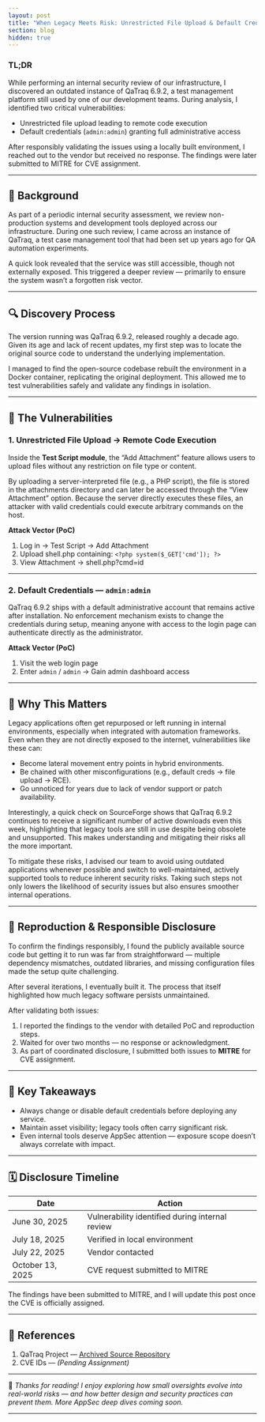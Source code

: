 ```yaml
---
layout: post
title: "When Legacy Meets Risk: Unrestricted File Upload & Default Credentials in QaTraq 6.9.2"
section: blog
hidden: true
---
```


### TL;DR

While performing an internal security review of our infrastructure, I discovered an <span class="highlight">outdated instance of QaTraq 6.9.2</span>, a test management platform still used by one of our development teams. During analysis, I identified two critical vulnerabilities:

* Unrestricted file upload leading to <span class="highlight">remote code execution</span>
* Default credentials (`admin:admin`) granting <span class="highlight">full administrative access</span>

After responsibly validating the issues using a locally built environment, I reached out to the vendor but received no response. The findings were later submitted to MITRE for CVE assignment.

---

## 📖 Background

As part of a periodic internal security assessment, we review <span class="highlight">non-production systems and development tools</span> deployed across our infrastructure.
During one such review, I came across an instance of QaTraq, a test case management tool that had been <span class="highlight">set up years ago</span> for QA automation experiments.

A quick look revealed that the service was still accessible, though not externally exposed. This triggered a deeper review — primarily <span class="highlight">to ensure the system wasn’t a forgotten risk vector</span>.

---

## 🔍 Discovery Process

The version running was QaTraq 6.9.2, <span class="highlight">released roughly a decade ago</span>.
Given its age and lack of recent updates, my first step was to <span class="highlight">locate the original source code to understand the underlying implementation</span>.

I managed to find the open-source codebase rebuilt the environment in a Docker container, replicating the original deployment. This allowed me to test vulnerabilities safely and validate any findings in isolation.

---

## 🚨 The Vulnerabilities

### 1. Unrestricted File Upload → Remote Code Execution

Inside the **Test Script module**, the “Add Attachment” feature allows users to upload files without any restriction on file type or content.

By uploading a server-interpreted file (e.g., a PHP script), the file is stored in the attachments directory and can later be accessed through the “View Attachment” option.
Because the <span class="highlight">server directly executes these files</span>, an attacker with valid credentials could <span class="highlight">execute arbitrary commands</span> on the host.

**Attack Vector (PoC)**


1. Log in → Test Script → Add Attachment
2. Upload shell.php containing: `<?php system($_GET['cmd']); ?>`
3. View Attachment → shell.php?cmd=id

---

### 2. Default Credentials — `admin:admin`

QaTraq 6.9.2 ships with a <span class="highlight">default administrative account that remains active after installation</span>.
No enforcement mechanism exists to change the credentials during setup, meaning <span class="highlight">anyone with access to the login page can authenticate directly as the administrator</span>.

**Attack Vector (PoC)**

1. Visit the web login page
2. Enter `admin` / `admin` → Gain admin dashboard access

---

## 🧠 Why This Matters

Legacy applications often get <span class="highlight">repurposed or left running in internal environments</span>, especially when integrated with automation frameworks. Even when they are not directly exposed to the internet, vulnerabilities like these can:

* Become lateral movement entry points in hybrid environments.
* Be chained with other misconfigurations (e.g., default creds → file upload → RCE).
* Go unnoticed for years due to lack of vendor support or patch availability.

Interestingly, a quick check on SourceForge shows that <span class="highlight">QaTraq 6.9.2 continues to receive a significant number of active downloads</span> even this week, highlighting that <span class="highlight">legacy tools are still in use despite being obsolete and unsupported</span>. This makes understanding and mitigating their risks all the more important.

To mitigate these risks, I advised our team to <span class="highlight">avoid using outdated applications</span> whenever possible and <span class="highlight">switch to well-maintained, actively supported tools</span> to <span class="highlight">reduce inherent security risks</span>. Taking such steps not only lowers the likelihood of security issues but also ensures smoother internal operations.

---

## 🧱 Reproduction & Responsible Disclosure

To confirm the findings responsibly, I found the publicly available source code but getting it to run was far from straightforward — <span class="highlight">multiple dependency mismatches, outdated libraries, and missing configuration files</span> made the setup quite challenging.

After several iterations, I eventually built it. The process that itself highlighted <span class="highlight">how much legacy software persists unmaintained</span>.

After validating both issues:

1. I reported the findings to the vendor with detailed PoC and reproduction steps.
2. Waited for over two months — no response or acknowledgment.
3. As part of coordinated disclosure, I submitted both issues to **MITRE** for CVE assignment.

---

## 🧭 Key Takeaways

* Always <span class="highlight">change or disable default credentials</span> before deploying any service.
* Maintain <span class="highlight">asset visibility</span>; legacy tools often carry significant risk.
* Even <span class="highlight">internal tools deserve AppSec attention</span> — exposure scope doesn’t always correlate with impact.

---

## 🗓️ Disclosure Timeline

| Date            | Action                                          |
| ----------------| ----------------------------------------------- |
| June 30, 2025   | Vulnerability identified during internal review |
| July 18, 2025   | Verified in local environment                   |
| July 22, 2025   | Vendor contacted                                |
| October 13, 2025| CVE request submitted to MITRE                  |

The findings have been submitted to MITRE, and I will update this post once the CVE is officially assigned.

---

## 🧩 References

1. QaTraq Project — [Archived Source Repository](https://sourceforge.net/projects/qatraq/)
2. CVE IDs — *(Pending Assignment)*

---

🧵 *Thanks for reading! I enjoy exploring how small oversights evolve into real-world risks — and how better design and security practices can prevent them. More AppSec deep dives coming soon.*

---